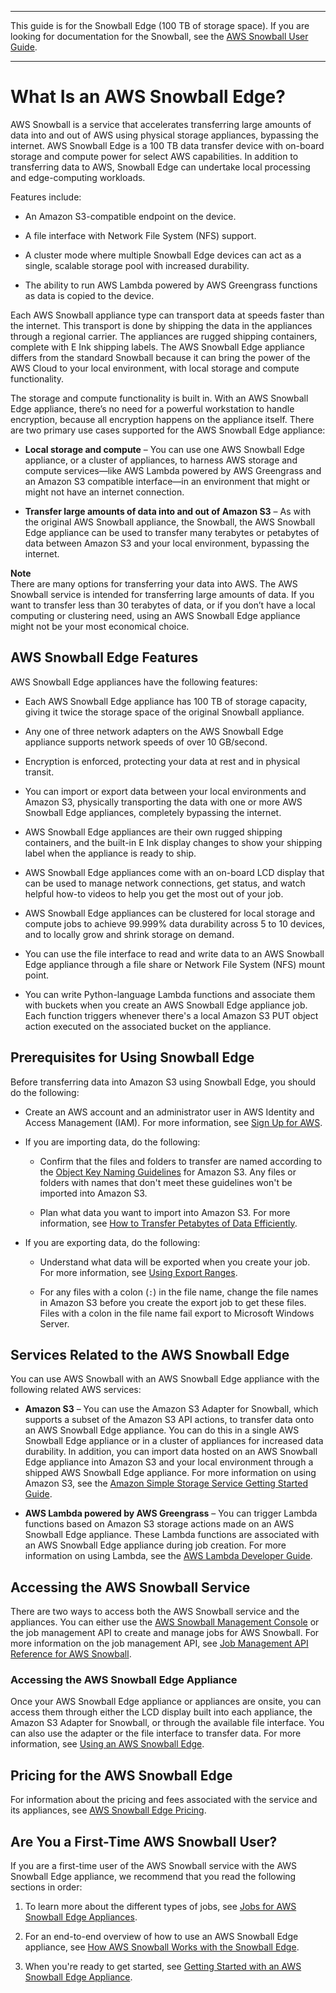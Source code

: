 --------

This guide is for the Snowball Edge \(100 TB of storage space\)\. If you are looking for documentation for the Snowball, see the [AWS Snowball User Guide](http://docs.aws.amazon.com/snowball/latest/ug/whatissnowball.html)\.

--------

# What Is an AWS Snowball Edge?<a name="whatisedge"></a>

AWS Snowball is a service that accelerates transferring large amounts of data into and out of AWS using physical storage appliances, bypassing the internet\. AWS Snowball Edge is a 100 TB data transfer device with on\-board storage and compute power for select AWS capabilities\. In addition to transferring data to AWS, Snowball Edge can undertake local processing and edge\-computing workloads\.

Features include:

+ An Amazon S3\-compatible endpoint on the device\.

+ A file interface with Network File System \(NFS\) support\.

+ A cluster mode where multiple Snowball Edge devices can act as a single, scalable storage pool with increased durability\.

+ The ability to run AWS Lambda powered by AWS Greengrass functions as data is copied to the device\.

Each AWS Snowball appliance type can transport data at speeds faster than the internet\. This transport is done by shipping the data in the appliances through a regional carrier\. The appliances are rugged shipping containers, complete with E Ink shipping labels\. The AWS Snowball Edge appliance differs from the standard Snowball because it can bring the power of the AWS Cloud to your local environment, with local storage and compute functionality\.

The storage and compute functionality is built in\. With an AWS Snowball Edge appliance, there’s no need for a powerful workstation to handle encryption, because all encryption happens on the appliance itself\. There are two primary use cases supported for the AWS Snowball Edge appliance:

+ **Local storage and compute** – You can use one AWS Snowball Edge appliance, or a cluster of appliances, to harness AWS storage and compute services—like AWS Lambda powered by AWS Greengrass and an Amazon S3 compatible interface—in an environment that might or might not have an internet connection\.

+ **Transfer large amounts of data into and out of Amazon S3** – As with the original AWS Snowball appliance, the Snowball, the AWS Snowball Edge appliance can be used to transfer many terabytes or petabytes of data between Amazon S3 and your local environment, bypassing the internet\.

**Note**  
There are many options for transferring your data into AWS\. The AWS Snowball service is intended for transferring large amounts of data\. If you want to transfer less than 30 terabytes of data, or if you don’t have a local computing or clustering need, using an AWS Snowball Edge appliance might not be your most economical choice\.

## AWS Snowball Edge Features<a name="edge-feature-overview"></a>

AWS Snowball Edge appliances have the following features:

+ Each AWS Snowball Edge appliance has 100 TB of storage capacity, giving it twice the storage space of the original Snowball appliance\. 

+ Any one of three network adapters on the AWS Snowball Edge appliance supports network speeds of over 10 GB/second\.

+ Encryption is enforced, protecting your data at rest and in physical transit\.

+ You can import or export data between your local environments and Amazon S3, physically transporting the data with one or more AWS Snowball Edge appliances, completely bypassing the internet\.

+ AWS Snowball Edge appliances are their own rugged shipping containers, and the built\-in E Ink display changes to show your shipping label when the appliance is ready to ship\.

+ AWS Snowball Edge appliances come with an on\-board LCD display that can be used to manage network connections, get status, and watch helpful how\-to videos to help you get the most out of your job\.

+ AWS Snowball Edge appliances can be clustered for local storage and compute jobs to achieve 99\.999% data durability across 5 to 10 devices, and to locally grow and shrink storage on demand\.

+ You can use the file interface to read and write data to an AWS Snowball Edge appliance through a file share or Network File System \(NFS\) mount point\.

+ You can write Python\-language Lambda functions and associate them with buckets when you create an AWS Snowball Edge appliance job\. Each function triggers whenever there's a local Amazon S3 PUT object action executed on the associated bucket on the appliance\.

## Prerequisites for Using Snowball Edge<a name="snowball-prereqs"></a>

Before transferring data into Amazon S3 using Snowball Edge, you should do the following:

+ Create an AWS account and an administrator user in AWS Identity and Access Management \(IAM\)\. For more information, see [Sign Up for AWS](getting-started.md#signing-up)\.

+ If you are importing data, do the following:

  + Confirm that the files and folders to transfer are named according to the [Object Key Naming Guidelines](http://docs.aws.amazon.com/AmazonS3/latest/dev/UsingMetadata.html#object-key-guidelines) for Amazon S3\. Any files or folders with names that don't meet these guidelines won't be imported into Amazon S3\.

  + Plan what data you want to import into Amazon S3\. For more information, see [How to Transfer Petabytes of Data Efficiently](transfer-petabytes.md)\.

+ If you are exporting data, do the following:

  + Understand what data will be exported when you create your job\. For more information, see [Using Export Ranges](exporttype.md#ranges)\.

  + For any files with a colon \(`:`\) in the file name, change the file names in Amazon S3 before you create the export job to get these files\. Files with a colon in the file name fail export to Microsoft Windows Server\. 

## Services Related to the AWS Snowball Edge<a name="edge-related"></a>

You can use AWS Snowball with an AWS Snowball Edge appliance with the following related AWS services:

+ **Amazon S3** – You can use the Amazon S3 Adapter for Snowball, which supports a subset of the Amazon S3 API actions, to transfer data onto an AWS Snowball Edge appliance\. You can do this in a single AWS Snowball Edge appliance or in a cluster of appliances for increased data durability\. In addition, you can import data hosted on an AWS Snowball Edge appliance into Amazon S3 and your local environment through a shipped AWS Snowball Edge appliance\. For more information on using Amazon S3, see the [Amazon Simple Storage Service Getting Started Guide](http://docs.aws.amazon.com/AmazonS3/latest/gsg/)\.

+ **AWS Lambda powered by AWS Greengrass** – You can trigger Lambda functions based on Amazon S3 storage actions made on an AWS Snowball Edge appliance\. These Lambda functions are associated with an AWS Snowball Edge appliance during job creation\. For more information on using Lambda, see the [AWS Lambda Developer Guide](http://docs.aws.amazon.com/lambda/latest/dg/)\.

## Accessing the AWS Snowball Service<a name="accessing-service"></a>

There are two ways to access both the AWS Snowball service and the appliances\. You can either use the [AWS Snowball Management Console](https://console.aws.amazon.com/importexport/home?region=us-west-2) or the job management API to create and manage jobs for AWS Snowball\. For more information on the job management API, see [Job Management API Reference for AWS Snowball](http://docs.aws.amazon.com/snowball/latest/api-reference/api-reference.html)\.

### Accessing the AWS Snowball Edge Appliance<a name="accessing-edge"></a>

Once your AWS Snowball Edge appliance or appliances are onsite, you can access them through either the LCD display built into each appliance, the Amazon S3 Adapter for Snowball, or through the available file interface\. You can also use the adapter or the file interface to transfer data\. For more information, see [Using an AWS Snowball Edge](using-appliance.md)\.

## Pricing for the AWS Snowball Edge<a name="pricing-for-edge"></a>

For information about the pricing and fees associated with the service and its appliances, see [AWS Snowball Edge Pricing](http://aws.amazon.com/snowball-edge/pricing)\.

## Are You a First\-Time AWS Snowball User?<a name="first-time-user"></a>

If you are a first\-time user of the AWS Snowball service with the AWS Snowball Edge appliance, we recommend that you read the following sections in order:

1. To learn more about the different types of jobs, see [Jobs for AWS Snowball Edge Appliances](jobs.md)\.

1. For an end\-to\-end overview of how to use an AWS Snowball Edge appliance, see [How AWS Snowball Works with the Snowball Edge](how-it-works.md)\.

1. When you're ready to get started, see [Getting Started with an AWS Snowball Edge Appliance](getting-started.md)\.
